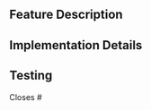## Feature Description
<!-- Describe the new feature -->

## Implementation Details
<!-- Describe your implementation approach -->

## Testing
<!-- How was this tested? -->

Closes #